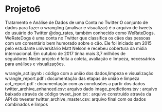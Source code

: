 # Projeto6
Tratamento e Análise de Dados de uma Conta no Twitter
O conjunto de dados para fazer o wrangling (analisar e visualizar) é o arquivo de tweets do usuário do Twitter @dog_rates, também conhecido como WeRateDogs. WeRateDogs é uma conta no Twitter que classifica os cães das pessoas com um comentário bem humorado sobre o cão. Ele foi iniciado em 2015 pelo estudante universitário Matt Nelson e recebeu cobertura da mídia internacional. Em outubro de 2017 tinha mais 3,7 milhões de seguidores.Neste projeto é feita a coleta, avaliação e limpeza, necessários para análises e visualizações.

wrangle_act.ipynb           : código com a união dos dados,limpeza e visualização
wrangle_report.pdf          : documentação das etapas de união e limpeza
act_report.pdf              : documentação com as conclusões a partir dos dados
twitter_archive_enhanced.csv: arquivo dado
image_predictions.tsv     : arquivo baixado através de código
tweet_json.txt            : arquivo construido através da API do tweeter
twitter_archive_master.csv: arquivo final com os dados combinados e limpos

